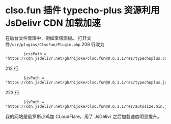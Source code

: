 # clso.fun 插件 typecho-plus 资源利用 JsDelivr CDN 加载加速
在后台文件管理中，例如宝塔面板。
打开文件`/usr/plugins/ClsoFun/Plugin.php`
208 行改为
```
        $cssPath =  'https://cdn.jsdelivr.net/gh/hijoke/clso.fun@0.6.1.1/res/typechoplus.css';
```
212 行
```
        $jsPath = 'https://cdn.jsdelivr.net/gh/hijoke/clso.fun@0.6.1.1/res/typechoplus.js';
```
223 行
```
        $jsPath = 'https://cdn.jsdelivr.net/gh/hijoke/clso.fun@0.6.1.1/res/autosize.min.js';
```
我的网站是俄罗斯小鸡加 CLoudFlare，用了 JsDelivr 之后加载速度明显提升。

